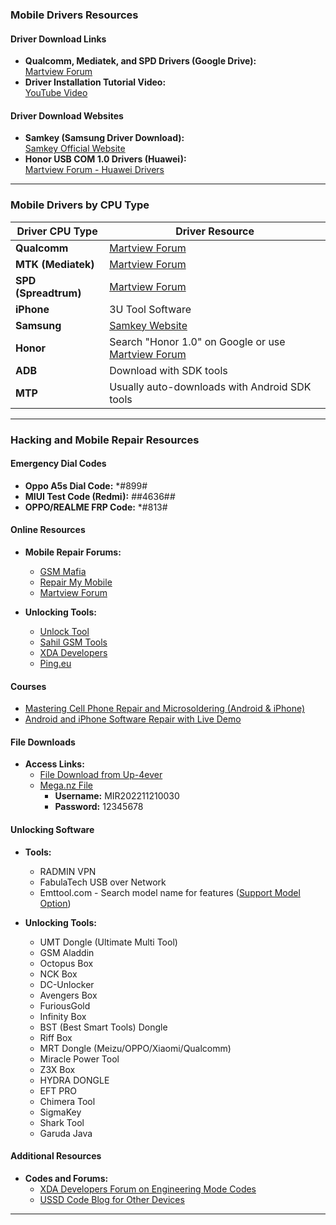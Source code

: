 ### Mobile Drivers Resources

#### Driver Download Links
- **Qualcomm, Mediatek, and SPD Drivers (Google Drive):**  
  [Martview Forum](https://www.martview-forum.com/)
- **Driver Installation Tutorial Video:**  
  [YouTube Video](https://youtu.be/fTzhyd8Q9Lg?si=9KiD-e5xZatqaMk9)

#### Driver Download Websites
- **Samkey (Samsung Driver Download):**  
  [Samkey Official Website](https://www.samkey.org/)
- **Honor USB COM 1.0 Drivers (Huawei):**  
  [Martview Forum - Huawei Drivers](https://www.martview-forum.com/threads/huawei-usb-com-1-0-drivers.17374/)

---

### Mobile Drivers by CPU Type

| **Driver CPU Type** | **Driver Resource** |
|---------------------|---------------------|
| **Qualcomm**         | [Martview Forum](https://www.martview-forum.com/) |
| **MTK (Mediatek)**   | [Martview Forum](https://www.martview-forum.com/) |
| **SPD (Spreadtrum)** | [Martview Forum](https://www.martview-forum.com/) |
| **iPhone**           | 3U Tool Software |
| **Samsung**          | [Samkey Website](https://www.samkey.org/) |
| **Honor**            | Search "Honor 1.0" on Google or use [Martview Forum](https://www.martview-forum.com/) |
| **ADB**              | Download with SDK tools |
| **MTP**              | Usually auto-downloads with Android SDK tools |

---

### Hacking and Mobile Repair Resources

#### Emergency Dial Codes
- **Oppo A5s Dial Code:** *#899#
- **MIUI Test Code (Redmi):** *#*#4636#*#*
- **OPPO/REALME FRP Code:** *#813#

#### Online Resources
- **Mobile Repair Forums:**
  - [GSM Mafia](https://www.gsmmafia.com/)
  - [Repair My Mobile](https://repairmymobile.co/)
  - [Martview Forum](https://www.martview-forum.com/forums/mobiles-and-windows-drivers.22/)
  
- **Unlocking Tools:**
  - [Unlock Tool](https://unlocktool.net/)
  - [Sahil GSM Tools](https://sahilgsmtools.com/)
  - [XDA Developers](https://www.xda-developers.com)
  - [Ping.eu](https://ping.eu/)

#### Courses
- [Mastering Cell Phone Repair and Microsoldering (Android & iPhone)](https://www.udemy.com/course/mastering-cell-phone-repair-microsolderingandroid-iphone/)
- [Android and iPhone Software Repair with Live Demo](https://www.udemy.com/course/android-and-iphone-software-repair-with-a-live-demo/)

#### File Downloads
- **Access Links:**
  - [File Download from Up-4ever](https://www.up-4ever.net/users/malikshakeel09/149450)
  - [Mega.nz File](https://mega.nz/file/HBhG3QRJ#mdmW5cxSvDvHBIaxngBvJ1gbGliTiRCKNv0odokbiSM)  
    - **Username:** MIR202211210030  
    - **Password:** 12345678  

#### Unlocking Software
- **Tools:**
  - RADMIN VPN
  - FabulaTech USB over Network
  - Emttool.com - Search model name for features ([Support Model Option](http://www.emegsm.com/en/showsupport.asp?Id=662))

- **Unlocking Tools:**
  - UMT Dongle (Ultimate Multi Tool)
  - GSM Aladdin
  - Octopus Box
  - NCK Box
  - DC-Unlocker
  - Avengers Box
  - FuriousGold
  - Infinity Box
  - BST (Best Smart Tools) Dongle
  - Riff Box
  - MRT Dongle (Meizu/OPPO/Xiaomi/Qualcomm)
  - Miracle Power Tool
  - Z3X Box
  - HYDRA DONGLE
  - EFT PRO
  - Chimera Tool
  - SigmaKey
  - Shark Tool
  - Garuda Java

#### Additional Resources
- **Codes and Forums:**
  - [XDA Developers Forum on Engineering Mode Codes](https://forum.xda-developers.com/t/entering-engineering-mode-and-list-of-secret-codes.4019245/)
  - [USSD Code Blog for Other Devices](https://www.ussdcode.in/blog/engineering-mode-code/) 

---

